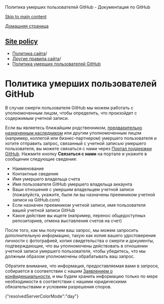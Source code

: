 Политика умерших пользователей GitHub - Документация по GitHub

[Skip to main content](#main-content)

[Домашняя страница](/ru)

[Site policy](/ru/site-policy)
----------

* [Политика сайта](/ru/site-policy)/
* [Другие правила сайта](/ru/site-policy/other-site-policies)/
* [Политика умерших пользователей GitHub](/ru/site-policy/other-site-policies/github-deceased-user-policy)

Политика умерших пользователей GitHub
==========

В случае смерти пользователя GitHub мы можем работать с уполномоченным лицом, чтобы определить, что произойдет с содержимым учетной записи.

Если вы являетесь ближайшим родственником, [предварительно назначенным наследником](/ru/account-and-profile/setting-up-and-managing-your-personal-account-on-github/managing-access-to-your-personal-repositories/maintaining-ownership-continuity-of-your-personal-accounts-repositories) или другим уполномоченным лицом (например, коллегой или бизнес-партнером) умершего пользователя и хотите отправить запрос, связанный с учетной записью умершего пользователя, вы можете связаться с нами через [Портал поддержки GitHub](https://support.github.com/). Нажмите кнопку **Связаться с нами** на портале и укажите в сообщении следующие сведения:

* Наименование
* Контактные сведения
* Имя умершего владельца счета
* Имя пользователя GitHub умершего владельца аккаунта
* Ваши отношения с умершим владельцем учетной записи (пожалуйста, укажите, были ли вы назначены преемником учетной записи на GitHub.com)
* Если назначен преемником учетной записи, имя пользователя вашей учетной записи GitHub
* Какое действие вы ищете (например, перенос общедоступных репозиториев, отмена выставления счетов на счет)

После того, как мы получим ваш запрос, мы можем запросить дополнительную информацию, такую как копия вашего удостоверения личности с фотографией, копия свидетельства о смерти и документы, подтверждающие, что вы уполномочены действовать в отношении учетной записи умершего пользователя, чтобы убедитесь, что мы должным образом уполномочены обрабатывать ваш запрос.

Обратите внимание, что информация, предоставляемая вами в запросе, собирается в соответствии с нашим [Заявлением о конфиденциальности](/ru/site-policy/privacy-policies/github-privacy-statement), и мы будем хранить информацию только по мере необходимости в соответствии с нашими юридическими обязательствами и условиям разрешения споров.

{"resolvedServerColorMode":"day"}
